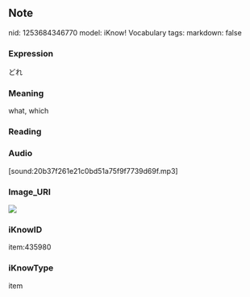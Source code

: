 ## Note
nid: 1253684346770
model: iKnow! Vocabulary
tags: 
markdown: false

### Expression
どれ

### Meaning
what, which

### Reading


### Audio
[sound:20b37f261e21c0bd51a75f9f7739d69f.mp3]

### Image_URI
<img src="4b03adc5c663110090362c9c6b00674d.jpg">

### iKnowID
item:435980

### iKnowType
item
